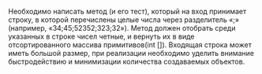 
Необходимо написать метод (и его тест), который на вход принимает строку, в которой перечислены целые числа через разделитель «;» (например, «34;45;52352;323;32»). Метод должен отобрать среди указанных в строке чисел четные, и вернуть их в виде отсортированного массива примитивов(int []). Входящая строка может иметь большой размер, при реализации необходимо уделить внимание быстродействию и минимизации количества создаваемых объектов.
